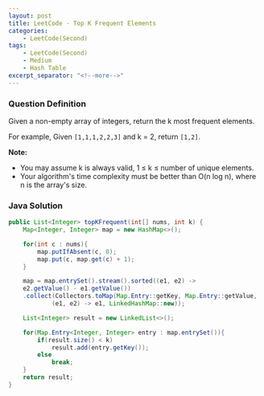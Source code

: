 ```yaml
---
layout: post
title: LeetCode - Top K Frequent Elements
categories:
    - LeetCode(Second)
tags:
    - LeetCode(Second)
    - Medium
    - Hash Table
excerpt_separator: "<!--more-->"
---
```


### Question Definition
Given a non-empty array of integers, return the k most frequent elements.

For example,
Given `[1,1,1,2,2,3]` and k = 2, return `[1,2]`.

**Note:**
* You may assume k is always valid, 1 ≤ k ≤ number of unique elements.
* Your algorithm's time complexity must be better than O(n log n), where n is the array's size.
### Java Solution
```java
public List<Integer> topKFrequent(int[] nums, int k) {
    Map<Integer, Integer> map = new HashMap<>();

    for(int c : nums){
        map.putIfAbsent(c, 0);
        map.put(c, map.get(c) + 1);
    }

    map = map.entrySet().stream().sorted((e1, e2) ->
    e2.getValue() - e1.getValue())
    .collect(Collectors.toMap(Map.Entry::getKey, Map.Entry::getValue,
            (e1, e2) -> e1, LinkedHashMap::new));

    List<Integer> result = new LinkedList<>();

    for(Map.Entry<Integer, Integer> entry : map.entrySet()){
        if(result.size() < k)
            result.add(entry.getKey());
        else
            break;
    }
    return result;
}
```